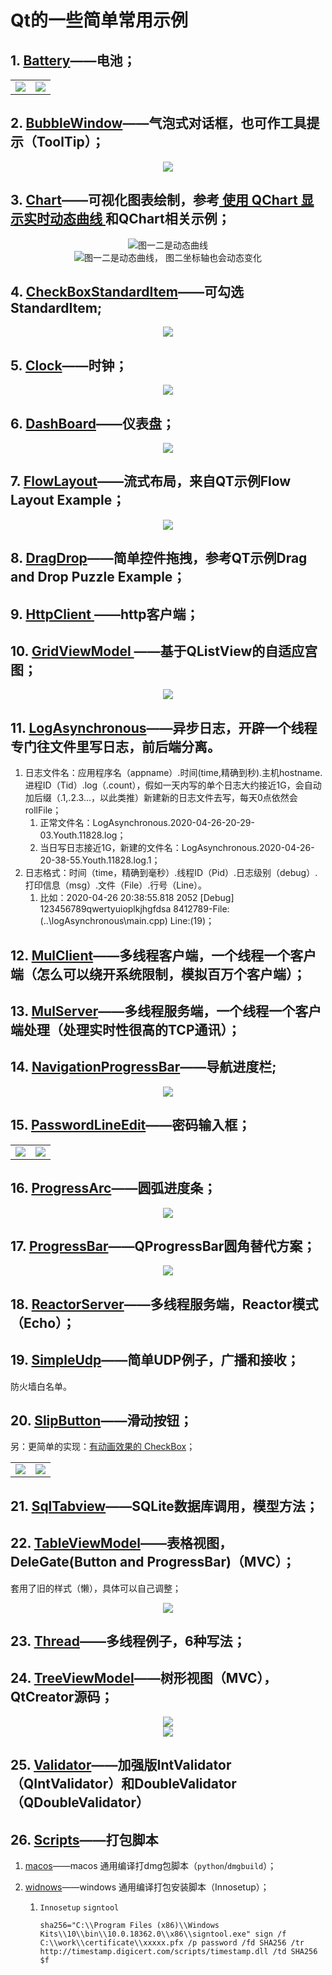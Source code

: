 # Qt的一些简单常用示例

## 1. [Battery](Battery/)——电池；

<table>
    <tr>
        <td ><div align=center><img src="Battery/picture/AlarmBattery.png"></div></td >
        <td ><div align=center><img src="Battery/picture/HealthyBattery.png"></div></td>
    </tr>
</table>

## 2. [BubbleWindow](BubbleWindow/)——气泡式对话框，也可作工具提示（ToolTip）；

<div align=center><img src="BubbleWindow/picture/Bubble.png"></div>

## 3. [Chart](Chart/)——可视化图表绘制，参考[ 使用 QChart 显示实时动态曲线 ](https://qtdebug.com/qtbook-paint-realtime-curve-qchart/ "qtdebug/公孙二狗") 和QChart相关示例；

<div align=center><img src="Chart/picture/Chart_1.png">图一二是动态曲线</div>  
<div align=center><img src="Chart/picture/Chart_2.png">图一二是动态曲线， 图二坐标轴也会动态变化</div>

## 4. [CheckBoxStandardItem](/CheckBoxStandardItem)——可勾选StandardItem;

<div align=center><img src="CheckBoxStandardItem/picture/checkBoxStandardItem.png"></div>

## 5. [Clock](/Clock)——时钟；

<div align=center><img src="Clock/picture/Clock.png"></div>

## 6. [DashBoard](/DashBoard)——仪表盘；

<div align=center><img src="DashBoard/picture/DashBoard.png"></div>

## 7. [FlowLayout](FlowLayout/)——流式布局，来自QT示例Flow Layout Example；

<div align=center><img src="FlowLayout/picture/FlowLayout.png"></div>

## 8. [DragDrop](DragDrop/)——简单控件拖拽，参考QT示例Drag and Drop Puzzle Example；

## 9. [HttpClient ](/HttpClient)——http客户端；

## 10. [GridViewModel ](/GridViewModel)——基于QListView的自适应宫图；

<div align=center><img src="GridViewModel/picture/GridView.png"></div>

## 11. [LogAsynchronous](LogAsynchronous/)——异步日志，开辟一个线程专门往文件里写日志，前后端分离。

1. 日志文件名：应用程序名（appname）.时间(time,精确到秒).主机hostname.进程ID（Tid）.log（.count），假如一天内写的单个日志大约接近1G，会自动加后缀（.1,.2.3...，以此类推）新建新的日志文件去写，每天0点依然会rollFile；
   1. 正常文件名：LogAsynchronous.2020-04-26-20-29-03.Youth.11828.log；
   2. 当日写日志接近1G，新建的文件名：LogAsynchronous.2020-04-26-20-38-55.Youth.11828.log.1；
2. 日志格式：时间（time，精确到毫秒）.线程ID（Pid）.日志级别（debug）.打印信息（msg）.文件（File）.行号（Line）。
   1. 比如：2020-04-26 20:38:55.818 2052 [Debug] 123456789qwertyuioplkjhgfdsa 8412789-File:(..\logAsynchronous\main.cpp) Line:(19)；

## 12. [MulClient](MulClient/)——多线程客户端，一个线程一个客户端（怎么可以绕开系统限制，模拟百万个客户端）；

## 13. [MulServer](MulServer/)——多线程服务端，一个线程一个客户端处理（处理实时性很高的TCP通讯）；

## 14. [NavigationProgressBar](/NavigationProgressBar)——导航进度栏;

<div align=center><img src="NavigationProgressBar/picture/NavigationProgressBar.png"></div>

## 15. [PasswordLineEdit](PasswordLineEdit/)——密码输入框；

<table>
    <tr>
        <td ><div align=center><img src="PasswordLineEdit/picture/HiddenPassword.png"></div></td >
        <td ><div align=center><img src="PasswordLineEdit/picture/ShowPassword.png"></div></td>
    </tr>
</table>

## 16. [ProgressArc](ProgressArc/)——圆弧进度条；

<div align=center><img src="ProgressArc/picture/ProgressArc.png"></div>

## 17. [ProgressBar](ProgressBar)——QProgressBar圆角替代方案；

<div align=center><img src="ProgressBar/picture/ProgressBar.png"></div>

## 18. [ReactorServer](ReactorServer/)——多线程服务端，Reactor模式（Echo）；

## 19. [SimpleUdp](SimpleUdp/)——简单UDP例子，广播和接收；

防火墙白名单。

## 20. [SlipButton](SlipButton/)——滑动按钮；

 另：更简单的实现：[有动画效果的 CheckBox](http://qtdebug.com/qtbook-animated-checkbox/)；

<table>
      <tr>
          <td ><div align=center><img src="SlipButton/picture/SlipButton_check.png"></div></td >
          <td ><div align=center><img src="SlipButton/picture/SlipButton_checked.png"></div></td>
      </tr>
  </table>

## 21. [SqlTabview](SqlTabview/)——SQLite数据库调用，模型方法；

## 22. [TableViewModel](TableViewModel/)——表格视图，DeleGate(Button and ProgressBar)（MVC）；

 套用了旧的样式（懒），具体可以自己调整；

<div align=center><img src="TableViewModel/picture/TabViewModelDelegate.png"></div>

## 23. [Thread](Thread/)——多线程例子，6种写法；

## 24. [TreeViewModel](TreeViewModel/)——树形视图（MVC），QtCreator源码；

<div align=center><img src="TreeViewModel/picture/TreeView.png"></div>  
<div align=center><img src="TreeViewModel/picture/ListView.png"></div>

## 25. [Validator](Validator/)——加强版IntValidator（QIntValidator）和DoubleValidator（QDoubleValidator）

## 26. [Scripts](Scripts/)——打包脚本

1. [macos](Scripts/macos/)——macos 通用编译打dmg包脚本（`python`/`dmgbuild`）；
2. [widnows](Scripts/windows)——windows 通用编译打包安装脚本（Innosetup）；

   1. `Innosetup` `signtool`

      ```
      sha256="C:\\Program Files (x86)\\Windows Kits\\10\\bin\\10.0.18362.0\\x86\\signtool.exe" sign /f C:\\work\\certificate\\xxxxx.pfx /p password /fd SHA256 /tr http://timestamp.digicert.com/scripts/timestamp.dll /td SHA256 $f
      ```
